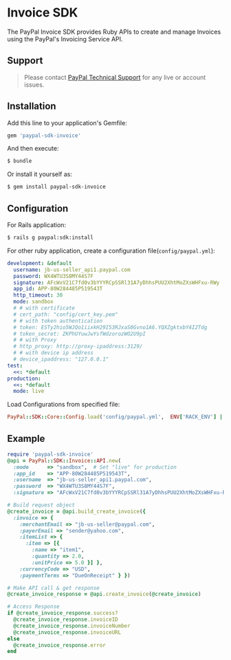 # Invoice SDK

The PayPal Invoice SDK provides Ruby APIs to create and manage Invoices using the PayPal's Invoicing Service API.

## Support

> Please contact [PayPal Technical Support](https://developer.paypal.com/support/) for any live or account issues.

## Installation

Add this line to your application's Gemfile:

```ruby
gem 'paypal-sdk-invoice'
```

And then execute:

```bash
$ bundle
```

Or install it yourself as:

```bash
$ gem install paypal-sdk-invoice
```

## Configuration

For Rails application:

```bash
$ rails g paypal:sdk:install
```

For other ruby application, create a configuration file(`config/paypal.yml`):

```yaml
development: &default
  username: jb-us-seller_api1.paypal.com
  password: WX4WTU3S8MY44S7F
  signature: AFcWxV21C7fd0v3bYYYRCpSSRl31A7yDhhsPUU2XhtMoZXsWHFxu-RWy
  app_id: APP-80W284485P519543T
  http_timeout: 30
  mode: sandbox
  # # with certificate
  # cert_path: "config/cert_key.pem"
  # # with token authentication
  # token: ESTy2hio5WJQo1iixkH29I53RJxaS0Gvno1A6.YQXZgktxbY4I2Tdg
  # token_secret: ZKPhUYuwJwYsfWdzorozWO2U9pI
  # # with Proxy
  # http_proxy: http://proxy-ipaddress:3129/
  # # with device ip address
  # device_ipaddress: "127.0.0.1"
test:
  <<: *default
production:
  <<: *default
  mode: live
```

Load Configurations from specified file:

```ruby
PayPal::SDK::Core::Config.load('config/paypal.yml',  ENV['RACK_ENV'] || 'development')
```

## Example

```ruby
require 'paypal-sdk-invoice'
@api = PayPal::SDK::Invoice::API.new(
  :mode      => "sandbox",  # Set "live" for production
  :app_id    => "APP-80W284485P519543T",
  :username  => "jb-us-seller_api1.paypal.com",
  :password  => "WX4WTU3S8MY44S7F",
  :signature => "AFcWxV21C7fd0v3bYYYRCpSSRl31A7yDhhsPUU2XhtMoZXsWHFxu-RWy" )

# Build request object
@create_invoice = @api.build_create_invoice({
  :invoice => {
    :merchantEmail => "jb-us-seller@paypal.com",
    :payerEmail => "sender@yahoo.com",
    :itemList => {
      :item => [{
        :name => "item1",
        :quantity => 2.0,
        :unitPrice => 5.0 }] },
    :currencyCode => "USD",
    :paymentTerms => "DueOnReceipt" } })

# Make API call & get response
@create_invoice_response = @api.create_invoice(@create_invoice)

# Access Response
if @create_invoice_response.success?
  @create_invoice_response.invoiceID
  @create_invoice_response.invoiceNumber
  @create_invoice_response.invoiceURL
else
  @create_invoice_response.error
end
```
